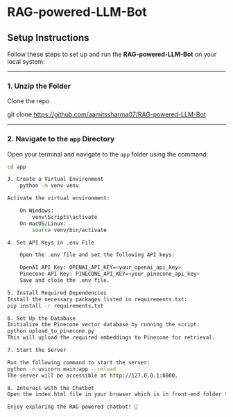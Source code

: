 # RAG-powered-LLM-Bot

## **Setup Instructions**

Follow these steps to set up and run the **RAG-powered-LLM-Bot** on your local system:

---

### **1. Unzip the Folder**

Clone the repo


git clone https://github.com/aamitssharma07/RAG-powered-LLM-Bot

---

### **2. Navigate to the `app` Directory**

Open your terminal and navigate to the `app` folder using the command:

```bash
cd app

3. Create a Virtual Environment
	python -m venv venv

Activate the virtual environment:

	On Windows:
		venv\Scripts\activate
	On macOS/Linux:
		source venv/bin/activate

4. Set API Keys in .env File

	Open the .env file and set the following API keys:

	OpenAI API Key: OPENAI_API_KEY=<your_openai_api_key>
	Pinecone API Key: PINECONE_API_KEY=<your_pinecone_api_key>
	Save and close the .env file.

5. Install Required Dependencies
Install the necessary packages listed in requirements.txt:
pip install -r requirements.txt

6. Set Up the Database
Initialize the Pinecone vector database by running the script:
python upload_to_pinecone.py
This will upload the required embeddings to Pinecone for retrieval.

7. Start the Server

Run the following command to start the server:
python -m uvicorn main:app --reload
The server will be accessible at http://127.0.0.1:8000.

8. Interact with the Chatbot
Open the index.html file in your browser which is in front-end folder to interact with the chatbot. You can use voice-based input or text-based input to query the system.

Enjoy exploring the RAG-powered chatbot! 🚀
```
